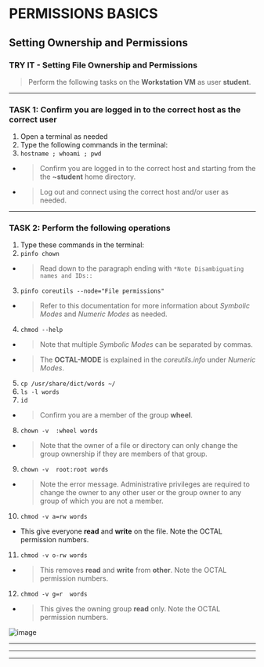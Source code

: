 # PERMISSIONS BASICS
## Setting Ownership and Permissions

### TRY IT - Setting File Ownership and Permissions

> Perform the following tasks on the **Workstation VM** as user **student**.

******
### TASK 1: Confirm you are logged in to the correct host as the correct user
1. Open a terminal as needed
2. Type the following commands in the terminal:
3. `hostname ; whoami ; pwd `
- > Confirm you are logged in to the correct host and starting from the the **~student** home directory.
- > Log out and connect using the correct host and/or user as needed.
******
### TASK 2: Perform the following operations
1. Type these commands in the terminal: 
2. `pinfo chown  `
- > Read down to the paragraph ending with `*Note Disambiguating names and IDs::`
3. `pinfo coreutils --node="File permissions" `
- > Refer to this documentation for more information about *Symbolic Modes* and *Numeric Modes* as needed.
4. `chmod --help `
- > Note that multiple *Symbolic Modes* can be separated by commas.
- > The **OCTAL-MODE** is explained in the *coreutils.info* under *Numeric Modes*. 
5. `cp /usr/share/dict/words ~/ `
6. `ls -l words `
7. `id `
- > Confirm you are a member of the group **wheel**.
8. `chown -v  :wheel words `
- > Note that the owner of a file or directory can only change the group ownership if they are members of that group.
9. `chown -v  root:root words `
- > Note the error message.  Administrative privileges are required to change the owner to any other user or the group owner to any group of which you are not a member.
10. `chmod -v a=rw words `
- This give everyone **read** and **write** on the file.  Note the OCTAL permission numbers.
11. `chmod -v o-rw words `
- > This removes **read** and **write** from **other**.  Note the OCTAL permission numbers.
12. `chmod -v g=r  words `
- > This gives the owning group **read** only.  Note the OCTAL permission numbers. 

![image](https://user-images.githubusercontent.com/36435980/146073942-8e85def7-c00a-4c5c-a84b-65d3a5f74701.png)

*****

*****

*****

